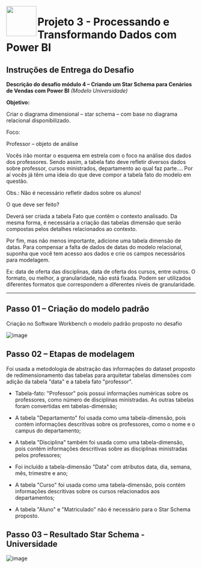 <picture> <img align="left" src="https://hermes.digitalinnovation.one/tracks/b9b2973e-b2be-4bf0-b6b2-57a6c8354a95.png" width = 80px></picture> 
# Projeto 3 - Processando e Transformando Dados com Power BI

## Instruções de Entrega do Desafio

**Descrição do desafio módulo 4 – Criando um Star Schema para Cenários de Vendas com Power BI**
_(Modelo Universidade)_

**Objetivo:**

Criar o diagrama dimensional – star schema – com base no diagrama relacional disponibilizado.

Foco:

Professor – objeto de análise

Vocês irão montar o esquema em estrela com o foco na análise dos dados dos professores. Sendo assim, a tabela fato deve refletir diversos dados sobre professor, cursos ministrados, departamento ao qual faz parte.... Por aí vocês já têm uma ideia do que deve compor a tabela fato do modelo em questão.

Obs.: Não é necessário refletir dados sobre os alunos!

O que deve ser feito?

Deverá ser criada a tabela Fato que contêm o contexto analisado. Da mesma forma, é necessária a criação das tabelas dimensão que serão compostas pelos detalhes relacionados ao contexto.

Por fim, mas não menos importante, adicione uma tabela dimensão de datas. Para compensar a falta de dados de datas do modelo relacional, suponha que você tem acesso aos dados e crie os campos necessários para modelagem.

Ex: data de oferta das disciplinas, data de oferta dos cursos, entre outros. O formato, ou melhor, a granularidade, não está fixada. Podem ser utilizados diferentes formatos que correspondem a diferentes níveis de granularidade.

______________________________________________________________________________________________________________________________________________

## Passo 01 – Criação do modelo padrão

Criação no Software Workbench o modelo padrão proposto no desafio

![image](https://user-images.githubusercontent.com/116984176/214466941-45889125-7b5c-4a3f-9159-4c147a483ab3.png)

## Passo 02 – Etapas de modelagem

Foi usada a metodologia de abstração das informações do dataset proposto de redimensionamento das tabelas para arquitetar tabelas dimensões com adição da tabela "data" e a tabela fato "professor".

- Tabela-fato: "Professor" pois possui informações numéricas sobre os professores, como número de disciplinas ministradas. As outras tabelas foram convertidas em tabelas-dimensão;

- A tabela "Departamento" foi usada como uma tabela-dimensão, pois contém informações descritivas sobre os professores, como o nome e o campus do departamento;

- A tabela "Disciplina" também foi usada como uma tabela-dimensão, pois contém informações descritivas sobre as disciplinas ministradas pelos professores;

- Foi incluído a tabela-dimensão "Data" com atributos data, dia, semana, mês, trimestre e ano;

- A tabela "Curso" foi usada como uma tabela-dimensão, pois contém informações descritivas sobre os cursos relacionados aos departamentos;

- A tabela "Aluno" e "Matriculado" não é necessário para o Star Schema proposto.

## Passo 03 – Resultado Star Schema - Universidade

![image](https://user-images.githubusercontent.com/116984176/214468270-ce3a75e7-f842-466a-ab1d-b5e3e2dd4d17.png)


